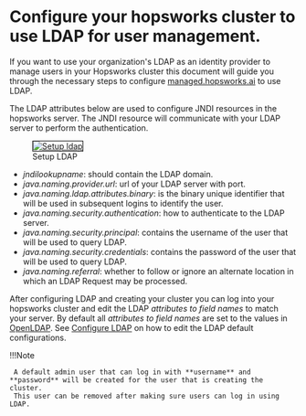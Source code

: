 # Configure your hopsworks cluster to use LDAP for user management.

If you want to use your organization's LDAP as an identity provider to manage users in your Hopsworks cluster this document
will guide you through the necessary steps to configure [managed.hopsworks.ai](https://managed.hopsworks.ai) to use LDAP.

The LDAP attributes below are used to configure JNDI resources in the hopsworks server. 
The JNDI resource will communicate with your LDAP server to perform the authentication.
<p align="center">
  <figure>
    <a  href="../../../../assets/images/setup_installation/managed/common/sso/ldap.png">
      <img style="border: 1px solid #000" src="../../../../assets/images/setup_installation/managed/common/sso/ldap.png" alt="Setup ldap">
    </a>
    <figcaption>Setup LDAP</figcaption>
  </figure>
</p>

- _jndilookupname_: should contain the LDAP domain.
- _java.naming.provider.url_: url of your LDAP server with port.
- _java.naming.ldap.attributes.binary_: is the binary unique identifier that will be used in subsequent logins to identify the user.
- _java.naming.security.authentication_: how to authenticate to the LDAP server.
- _java.naming.security.principal_: contains the username of the user that will be used to query LDAP.
- _java.naming.security.credentials_: contains the password of the user that will be used to query LDAP.
- _java.naming.referral_: whether to follow or ignore an alternate location in which an LDAP Request may be processed.

After configuring LDAP and creating your cluster you can log into your hopsworks cluster and edit the LDAP _attributes to field names_ to match
your server. By default all _attributes to field names_ are set to the values in [OpenLDAP](https://www.openldap.org/). 
See [Configure LDAP](../../user_guides/projects/auth/ldap.md) on how to edit the LDAP default configurations.


!!!Note

     A default admin user that can log in with **username** and **password** will be created for the user that is creating the cluster. 
     This user can be removed after making sure users can log in using LDAP. 